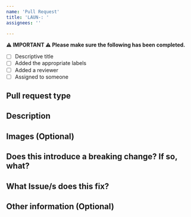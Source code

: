 ```yaml
---
name: 'Pull Request'
title: 'LAUN-: '
assignees: ''

---
```


**⚠️ IMPORTANT ⚠️ Please make sure the following has been completed.**

- [ ] Descriptive title
- [ ] Added the appropriate labels
- [ ] Added a reviewer
- [ ] Assigned to someone

## Pull request type

<!-- Please remove comments for the type/s of change your PR introduces: -->

<!--  - Bugfix 🐛  -->
<!--  - Feature ✨  -->
<!--  - Ui styling update 💄  -->
<!--  - Code style update (formatting, renaming) 🎨  -->
<!--  - Refactoring (no functional changes, no api changes) ♻️  -->
<!--  - Build related changes 🏗️  -->
<!--  - Deployment changes 🚀  -->
<!--  - Documentation changes 📝  -->
<!--  - Other (please describe):  -->

## Description

## Images (Optional)
<!-- If your change includes any ui/styling updates please add images to show whats changed -->

## Does this introduce a breaking change? If so, what?

<!-- Yes -->
<!-- No -->

## What Issue/s does this fix?
<!-- Use GitHubs keyword syntax https://docs.github.com/en/github/managing-your-work-on-github/linking-a-pull-request-to-an-issue -->
<!-- To automatically close related issues once the PR is merged -->

## Other information (Optional)
